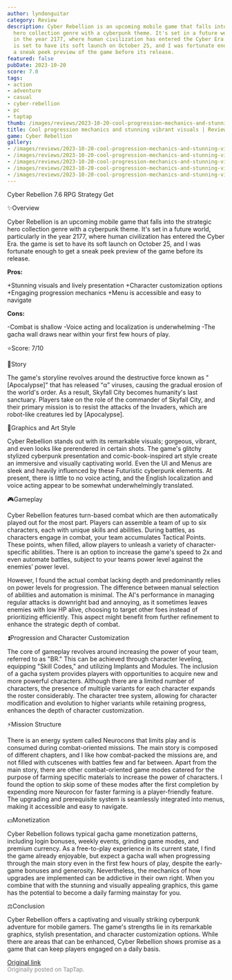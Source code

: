 ```yaml
---
author: lyndonguitar
category: Review
description: Cyber Rebellion is an upcoming mobile game that falls into the strategic
  hero collection genre with a cyberpunk theme. It's set in a future world, particularly
  in the year 2177, where human civilization has entered the Cyber Era.  the game
  is set to have its soft launch on October 25, and I was fortunate enough to get
  a sneak peek preview of the game before its release.
featured: false
pubDate: 2023-10-20
score: 7.0
tags:
- action
- adventure
- casual
- cyber-rebellion
- pc
- taptap
thumb: /images/reviews/2023-10-20-cool-progression-mechanics-and-stunning-vibrant-visuals--review---cyber-rebellion-0.avif
title: Cool progression mechanics and stunning vibrant visuals | Review - Cyber Rebellion
game: Cyber Rebellion
gallery:
- /images/reviews/2023-10-20-cool-progression-mechanics-and-stunning-vibrant-visuals--review---cyber-rebellion-0.avif
- /images/reviews/2023-10-20-cool-progression-mechanics-and-stunning-vibrant-visuals--review---cyber-rebellion-1.avif
- /images/reviews/2023-10-20-cool-progression-mechanics-and-stunning-vibrant-visuals--review---cyber-rebellion-2.avif
- /images/reviews/2023-10-20-cool-progression-mechanics-and-stunning-vibrant-visuals--review---cyber-rebellion-3.avif
- /images/reviews/2023-10-20-cool-progression-mechanics-and-stunning-vibrant-visuals--review---cyber-rebellion-4.avif
---
```

Cyber Rebellion
7.6
RPG
Strategy
Get

✨Overview

Cyber Rebellion is an upcoming mobile game that falls into the strategic hero collection genre with a cyberpunk theme. It's set in a future world, particularly in the year 2177, where human civilization has entered the Cyber Era.  the game is set to have its soft launch on October 25, and I was fortunate enough to get a sneak peek preview of the game before its release.


**Pros:**


+Stunning visuals and lively presentation
+Character customization options
+Engaging progression mechanics
+Menu is accessible and easy to navigate


**Cons:**


-Combat is shallow
-Voice acting and localization is underwhelming
-The gacha wall draws near within your first few hours of play.

⭐️Score: 7/10

📖Story

The game's storyline revolves around the destructive force known as "[Apocalypse]" that has released “α” viruses, causing the gradual erosion of the world's order. As a result, Skyfall City becomes humanity's last sanctuary. Players take on the role of the commander of Skyfall City, and their primary mission is to resist the attacks of the Invaders, which are robot-like creatures led by [Apocalypse].

🎨Graphics and Art Style

Cyber Rebellion stands out with its remarkable visuals; gorgeous, vibrant, and even looks like prerendered in certain shots. The game's glitchy stylized cyberpunk presentation and comic-book-inspired art style create an immersive and visually captivating world. Even the UI and Menus are sleek and heavily influenced by these Futuristic cyberpunk elements.  At present, there is little to no voice acting, and the English localization and voice acting appear to be somewhat underwhelmingly translated.

🎮Gameplay

Cyber Rebellion features turn-based combat which are then automatically played out for the most part. Players can assemble a team of up to six characters, each with unique skills and abilities. During battles, as characters engage in combat, your team accumulates Tactical Points. These points, when filled, allow players to unleash a variety of character-specific abilities. There is an option to increase the game's speed to 2x and even automate battles, subject to your teams power level against the enemies’ power level.

However, I found the actual combat lacking depth and predominantly relies on power levels for progression. The difference between manual selection of abilities and automation is minimal. The AI's performance in managing regular attacks is downright bad and annoying, as it sometimes leaves enemies with low HP alive, choosing to target other foes instead of prioritizing efficiently. This aspect might benefit from further refinement to enhance the strategic depth of combat.

⏫Progression and Character Customization

The core of gameplay revolves around increasing the power of your team, referred to as "BR." This can be achieved through character leveling, equipping "Skill Codes," and utilizing Implants and Modules. The inclusion of a gacha system provides players with opportunities to acquire new and more powerful characters. Although there are a limited number of characters, the presence of multiple variants for each character expands the roster considerably. The character tree system, allowing for character modification and evolution to higher variants while retaining progress, enhances the depth of character customization.

⚡️Mission Structure

There is an energy system called Neurocons that limits play and is consumed during combat-oriented missions. The main story is composed of different chapters, and I like how combat-packed the missions are, and not filled with cutscenes with battles few and far between. Apart from the main story, there are other combat-oriented game modes catered for the purpose of farming specific materials to increase the power of characters. I found the option to skip some of these modes after the first completion by expending more Neurocon for faster farming is a player-friendly feature. The upgrading and prerequisite system is seamlessly integrated into menus, making it accessible and easy to navigate.

💵Monetization

Cyber Rebellion follows typical gacha game monetization patterns, including login bonuses, weekly events, grinding game modes, and premium currency. As a free-to-play experience in its current state, I find the game already enjoyable, but expect a gacha wall when progressing through the main story even in the first few hours of play, despite the early-game bonuses and generosity. Nevertheless, the mechanics of how upgrades are implemented can be addictive in their own right. When you combine that with the stunning and visually appealing graphics, this game has the potential to become a daily farming mainstay for you.

⚖️Conclusion

Cyber Rebellion offers a captivating and visually striking cyberpunk adventure for mobile gamers. The game's strengths lie in its remarkable graphics, stylish presentation, and character customization options. While there are areas that can be enhanced, Cyber Rebellion shows promise as a game that can keep players engaged on a daily basis.

[Original link](https://www.taptap.io/post/6454227)<br><span style="font-size: 0.95em; color: #888;">Originally posted on TapTap.</span>